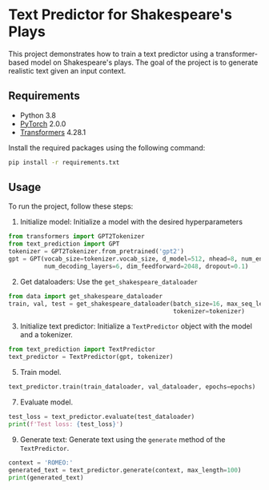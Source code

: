 # Text Predictor for Shakespeare's Plays

This project demonstrates how to train a text predictor using a transformer-based model on Shakespeare's plays. The goal of the project is to generate realistic text given an input context.

## Requirements
- Python 3.8
- [PyTorch](https://pytorch.org/) 2.0.0
- [Transformers](https://huggingface.co/transformers/) 4.28.1 

Install the required packages using the following command:
```bash
pip install -r requirements.txt
```


## Usage

To run the project, follow these steps:

1. Initialize model: Initialize a model with the desired hyperparameters
```python
from transformers import GPT2Tokenizer
from text_prediction import GPT
tokenizer = GPT2Tokenizer.from_pretrained('gpt2')
gpt = GPT(vocab_size=tokenizer.vocab_size, d_model=512, nhead=8, num_encoding_layers=0, 
          num_decoding_layers=6, dim_feedforward=2048, dropout=0.1)
```

2. Get dataloaders: Use the `get_shakespeare_dataloader` 
```python
from data import get_shakespeare_dataloader
train, val, test = get_shakespeare_dataloader(batch_size=16, max_seq_len=32,
                                              tokenizer=tokenizer)
```



3. Initialize text predictor: Initialize a `TextPredictor` object with the model and a tokenizer.
```python
from text_prediction import TextPredictor
text_predictor = TextPredictor(gpt, tokenizer)
```

5. Train model.
```python
text_predictor.train(train_dataloader, val_dataloader, epochs=epochs)
```

7. Evaluate model.
```python
test_loss = text_predictor.evaluate(test_dataloader)
print(f'Test loss: {test_loss}')
```

9. Generate text: Generate text using the `generate` method of the `TextPredictor`.
```python
context = 'ROMEO:'
generated_text = text_predictor.generate(context, max_length=100)
print(generated_text)
```